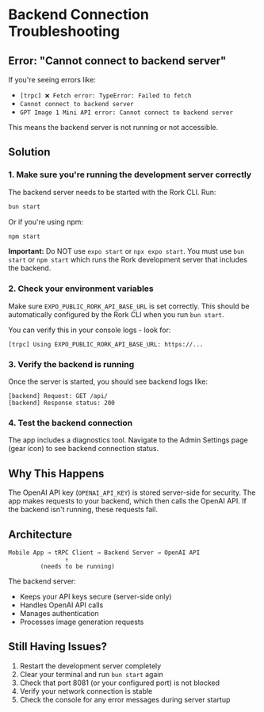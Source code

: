 # Backend Connection Troubleshooting

## Error: "Cannot connect to backend server"

If you're seeing errors like:
- `[trpc] ❌ Fetch error: TypeError: Failed to fetch`
- `Cannot connect to backend server`
- `GPT Image 1 Mini API error: Cannot connect to backend server`

This means the backend server is not running or not accessible.

## Solution

### 1. Make sure you're running the development server correctly

The backend server needs to be started with the Rork CLI. Run:

```bash
bun start
```

Or if you're using npm:

```bash
npm start
```

**Important:** Do NOT use `expo start` or `npx expo start`. You must use `bun start` or `npm start` which runs the Rork development server that includes the backend.

### 2. Check your environment variables

Make sure `EXPO_PUBLIC_RORK_API_BASE_URL` is set correctly. This should be automatically configured by the Rork CLI when you run `bun start`.

You can verify this in your console logs - look for:
```
[trpc] Using EXPO_PUBLIC_RORK_API_BASE_URL: https://...
```

### 3. Verify the backend is running

Once the server is started, you should see backend logs like:
```
[backend] Request: GET /api/
[backend] Response status: 200
```

### 4. Test the backend connection

The app includes a diagnostics tool. Navigate to the Admin Settings page (gear icon) to see backend connection status.

## Why This Happens

The OpenAI API key (`OPENAI_API_KEY`) is stored server-side for security. The app makes requests to your backend, which then calls the OpenAI API. If the backend isn't running, these requests fail.

## Architecture

```
Mobile App → tRPC Client → Backend Server → OpenAI API
                ↑
         (needs to be running)
```

The backend server:
- Keeps your API keys secure (server-side only)
- Handles OpenAI API calls
- Manages authentication
- Processes image generation requests

## Still Having Issues?

1. Restart the development server completely
2. Clear your terminal and run `bun start` again
3. Check that port 8081 (or your configured port) is not blocked
4. Verify your network connection is stable
5. Check the console for any error messages during server startup
